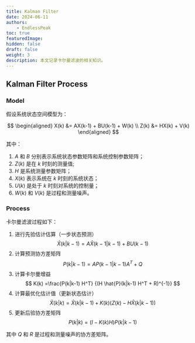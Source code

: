 ```yaml
---
title: Kalman Filter
date: 2024-06-11
authors: 
    - EndlessPeak
toc: true
featuredImage: 
hidden: false
draft: false
weight: 3
description: 本文记录卡尔曼滤波的相关知识。
---
```


## Kalman Filter Process

### Model
假设系统状态空间模型为：

$$
\begin{aligned}
X(k) &= AX(k-1) + BU(k-1) + W(k) \\
Z(k) &= HX(k) + V(k)
\end{aligned}
$$

其中：
1. $A$ 和 $B$ 分别表示系统状态参数矩阵和系统控制参数矩阵；
2. $Z(k)$ 是在 $k$ 时刻的测量值; 
3. $H$ 是系统测量参数矩阵； 
4. $X(k)$ 表示系统在 $k$ 时刻的系统状态；
5. $U(k)$ 是处于 $k$ 时刻对系统的控制量；
6. $W(k)$ 和 $V(k)$ 是过程和测量噪声。

### Process
卡尔曼滤波过程如下：
1. 进行先验估计估算（一步状态预测）
   $$
   \hat{X}(k|k-1) = A \hat{X}(k-1|k-1) + B U(k-1)
   $$
2. 计算预测协方差矩阵
   $$
   P(k|k-1) = A P(k-1|k-1) A^T + Q
   $$
3. 计算卡尔曼增益
   $$
   K(k) =\frac{P(k|k-1) H^T} {(H \hat{P}(k|k-1) H^T + R)^{-1}}
   $$
4. 计算最优化估计值（更新状态估计）
   $$
   \hat{X}(k|k) = \hat{X}(k|k-1) + K(k) (Z(k) - H \hat{X}(k|k-1))
   $$
5. 更新后验协方差矩阵
   $$
   P(k|k) = (I - K(k) H) P(k|k-1)
   $$

其中 $Q$ 和 $R$ 是过程和测量噪声的协方差矩阵。